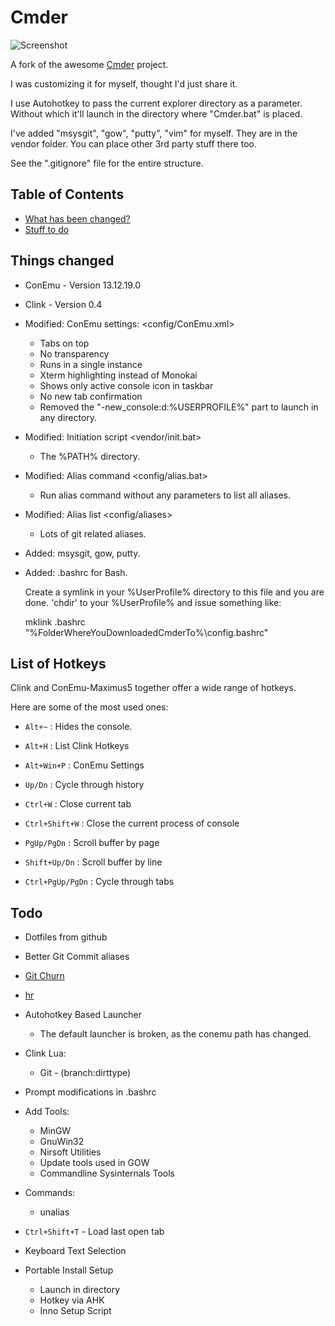 # Cmder
![Screenshot](/screen.png)

A fork of the awesome [Cmder](https://github.com/bliker/cmder/) project.

I was customizing it for myself, thought I'd just share it.

I use Autohotkey to pass the current explorer directory as a parameter.
Without which it'll launch in the directory where "Cmder.bat" is placed.

I've added "msysgit", "gow", "putty", "vim" for myself. They are in the vendor folder. You can place other 3rd party stuff there too.

See the ".gitignore" file for the entire structure.

## Table of Contents

* [What has been changed?](#changelog)
* [Stuff to do](#todo)

## <a name="changelog"></a>Things changed

* ConEmu - Version 13.12.19.0
* Clink - Version 0.4

* Modified: ConEmu settings: <config/ConEmu.xml>
  * Tabs on top
  * No transparency
  * Runs in a single instance
  * Xterm highlighting instead of Monokai
  * Shows only active console icon in taskbar
  * No new tab confirmation
  * Removed the "-new_console:d:%USERPROFILE%" part to launch in any directory.

* Modified: Initiation script <vendor/init.bat>
  * The %PATH% directory.

* Modified: Alias command <config/alias.bat>
  * Run alias command without any parameters to list all aliases.

* Modified: Alias list <config/aliases>
  * Lots of git related aliases.

* Added: msysgit, gow, putty. <vendor/>

* Added: .bashrc for Bash. 

  Create a symlink in your %UserProfile% directory to this file and you are done. 'chdir' to your %UserProfile% and issue something like:

    mklink .bashrc "%FolderWhereYouDownloadedCmderTo%\config\.bashrc"

## <a name="hotkeys"></a>List of Hotkeys

Clink and ConEmu-Maximus5 together offer a wide range of hotkeys.

Here are some of the most used ones:

* `Alt+~` : Hides the console.
* `Alt+H` : List Clink Hotkeys
* `Alt+Win+P` : ConEmu Settings

* `Up/Dn` : Cycle through history

* `Ctrl+W` : Close current tab
* `Ctrl+Shift+W` : Close the current process of console

* `PgUp/PgDn` : Scroll buffer by page
* `Shift+Up/Dn` : Scroll buffer by line
* `Ctrl+PgUp/PgDn` : Cycle through tabs 

## <a name="todo"></a>Todo

* Dotfiles from github
* Better Git Commit aliases

* [Git Churn](https://github.com/garybernhardt/dotfiles/blob/f0c0ff92209e5aed4fa3ef6faf056eb9944a8f12/bin/git-churn)
* [hr](https://github.com/LuRsT/hr/blob/master/hr)

* Autohotkey Based Launcher
  * The default launcher is broken, as the conemu path has changed.

* Clink Lua:
  * Git - (branch:dirttype)

* Prompt modifications in .bashrc

* Add Tools:
  * MinGW
  * GnuWin32
  * Nirsoft Utilities
  * Update tools used in GOW
  * Commandline Sysinternals Tools

* Commands:
  * unalias

* `Ctrl+Shift+T` - Load last open tab
* Keyboard Text Selection

* Portable Install Setup
  * Launch in directory
  * Hotkey via AHK 
  * Inno Setup Script
